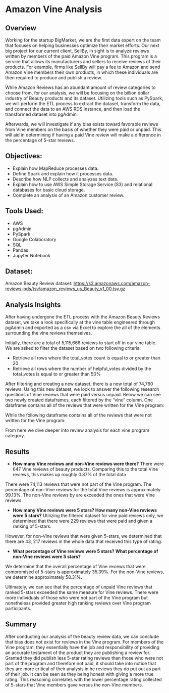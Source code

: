 # Amazon Vine Analysis
## Overview

Working for the startup BigMarket, we are the first data expert on the team that focuses on helping businesses optimize their market efforts. Our next big project for our current client, SellBy, in sight is to analyze reviews written by members of the paid Amazon Vine program. This program is a service that allows its manufacturers and sellers to receive reviews of their products. For example, firms like SellBy will pay a fee to Amazon and send Amazon Vine members their own products, in which these individuals are then required to produce and publish a review. 

While Amazon Reviews has an abundant amount of review categories to choose from, for our analysis, we will be focusing on the billion dollar industry of Beauty products and its dataset. Utilizing tools such as PySpark, we will perform the ETL process to extract the dataset, transform the data, and connect the data to an AWS RDS instance, and then load the transformed dataset into pgAdmin. 

Afterwards, we will investigate if any bias exists toward favorable reviews from Vine members on the basis of whether they were paid or unpaid. This will aid in determining if having a paid Vine review will make a difference in the percentage of 5-star reviews. 

## Objectives: 
- Explain how MapReduce processes data.
- Define Spark and explain how it processes data.
- Describe how NLP collects and analyzes text data.
- Explain how to use AWS Simple Storage Service (S3) and relational databases for basic cloud storage.
- Complete an analysis of an Amazon customer review.

## Tools Used:
- AWS
- pgAdmin
- PySpark
- Google Colaboratory
- SQL
- Pandas
- Jupyter Notebook

## Dataset:
Amazon Beauty Review dataset: https://s3.amazonaws.com/amazon-reviews-pds/tsv/amazon_reviews_us_Beauty_v1_00.tsv.gz

## Analysis Insights
After having undergone the ETL process with the Amazon Beauty Reviews dataset, we take a look specifically at the vine table engineered through pgAdmin and exported as a csv via Excel to explore the all of the elements surrounding the vine reviews themselves. 

Initially, there are a total of 5,115,666 reviews to start off in our vine table. We are asked to filter the dataset based on two following criteria:
- Retrieve all rows where the total_votes count is equal to or greater than 20
- Retrieve all rows where the number of helpful_votes divided by the total_votes is equal to or greater than 50%

After filtering and creating a new dataset, there is a new total of 74,760 reviews. Using this new dataset, we look to answer the following research questions of Vine reviews that were paid versus unpaid. Below we can see two newly created dataframes, each filtered by the “vine” column. One dataframe contains all of the reviews that were written for the Vine program:


While the following dataframe contains all of the reviews that were not written for the Vine program:

From here we dive deeper into review analysis for each vine program category.

## Results
- **How many Vine reviews and non-Vine reviews were there?**
There were 647 Vine reviews of beauty products. Comparing this to the total Vine reviews, this makes up roughly 0.87% of the total data

There were 74,113 reviews that were not part of the Vine program. The percentage of non-Vine reviews for the total Vine reviews is approximately 99.13%. The non-Vine reviews by are exceeded the ones that were Vine reviews. 

- **How many Vine reviews were 5 stars? How many non-Vine reviews were 5 stars?** 
Utilizing the filtered dataset for vine paid reviews only, we determined that there were 229 reviews that were paid and given a ranking of 5-stars. 

However, for non-Vine reviews that were given 5-stars, we determined that there are 43, 217 reviews in the whole data that received this type of rating. 

- **What percentage of Vine reviews were 5 stars? What percentage of non-Vine reviews were 5 stars?**

We determine that the overall percentage of Vine reviews that were compromised of 5-stars is approximately 35.39%. For the non-Vine reviews, we determine approximately 58.31%. 

Ultimately, we can see that the percentage of unpaid Vine reviews that ranked 5-stars exceeded the same measure for Vine reviews. There were more individuals of those who were not part of the Vine program but nonetheless provided greater high ranking reviews over Vine program participants. 

## Summary
After conducting our analysis of the beauty review data, we can conclude that bias does not exist for reviews in the Vine program. For members of the Vine program, they essentially have the job and responsibility of providing an accurate testament of the product they are publishing a review for. Granted they did publish less 5-star rating reviews than those who were not part of the program and therefore not paid, it should take into notice that they are more critical of their analysis in he reviews they do put out as part of their job. It can be seen as they being honest with giving a more true rating. This reasoning correlates with the lower percentage rating collected of 5-stars that Vine members gave versus the non-Vine members. 
